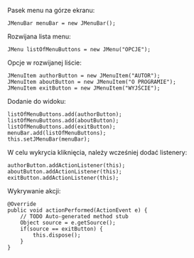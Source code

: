 Pasek menu na górze ekranu:
```
JMenuBar menuBar = new JMenuBar();
```

Rozwijana lista menu:
```
JMenu listOfMenuButtons = new JMenu("OPCJE");
```

Opcje w rozwijanej liście:
```
JMenuItem authorButton = new JMenuItem("AUTOR");
JMenuItem aboutButton = new JMenuItem("O PROGRAMIE");
JMenuItem exitButton = new JMenuItem("WYJŚCIE");
```

Dodanie do widoku:
```
listOfMenuButtons.add(authorButton);
listOfMenuButtons.add(aboutButton);
listOfMenuButtons.add(exitButton);
menuBar.add(listOfMenuButtons);
this.setJMenuBar(menuBar);
```

W celu wykrycia kliknięcia, należy wcześniej dodać listenery:
```
authorButton.addActionListener(this);
aboutButton.addActionListener(this);
exitButton.addActionListener(this);
```

Wykrywanie akcji:
```
@Override
public void actionPerformed(ActionEvent e) {
    // TODO Auto-generated method stub
    Object source = e.getSource();
    if(source == exitButton) {
        this.dispose();
    }
}
```